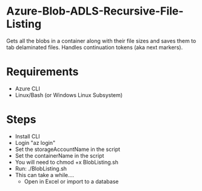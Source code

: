 # Azure-Blob-ADLS-Recursive-File-Listing
Gets all the blobs in a container along with their file sizes and saves them to tab delaminated files.  Handles continuation tokens (aka next markers). 

# Requirements
- Azure CLI
- Linux/Bash (or Windows Linux Subsystem)

# Steps
- Install CLI
- Login "az login"
- Set the storageAccountName in the script
- Set the containerName in the script
- You will need to chmod +x BlobListing.sh
- Run: ./BlobListing.sh
- This can take a while....
  - Open in Excel or import to a database